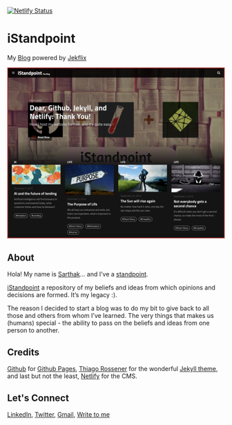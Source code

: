 [![Netlify Status](https://api.netlify.com/api/v1/badges/b47998e8-ce95-47e5-8061-2807cfb523b0/deploy-status)](https://app.netlify.com/sites/gargsaar/deploys)

# iStandpoint

My [Blog](https://sarthakgarg.com/) powered by [Jekflix](https://jekflix.rossener.com/)

![Website Cover](https://github.com/gargsaar/iStandpoint/blob/master/assets/img/website_cover.png)

## About

Hola! My name is [Sarthak](https://sarthakgarg.com/about_me.html)… and I’ve a [standpoint](https://sarthakgarg.com/about/).

[iStandpoint](https://sarthakgarg.com/) a repository of my beliefs and ideas from which opinions and decisions are formed. It’s my legacy :).

The reason I decided to start a blog was to do my bit to give back to all those and others from whom I’ve learned. The very things that makes us (humans) special - the ability to pass on the beliefs and ideas from one person to another.

## Credits

[Github](https://github.com) for [Github Pages](https://pages.github.com/), [Thiago Rossener](https://rossener.com/) for the wonderful [Jekyll theme](https://github.com/thiagorossener/jekflix-template), and last but not the least, [Netlify](https://www.netlifycms.org/) for the CMS.

## Let's Connect

[LinkedIn](https://www.linkedin.com/in/sarthak-garg-0997a418), [Twitter](https://twitter.com/gargsaar), [Gmail](mailto:gargsaar@gmail.com), [Write to me](https://sarthakgarg.com/contact/)




